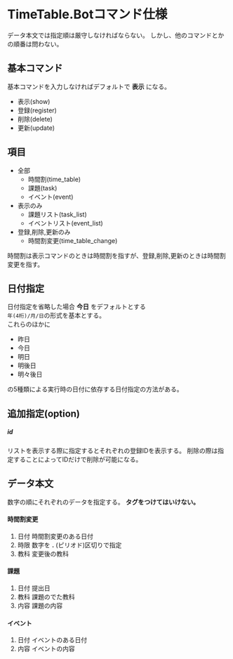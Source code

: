 # TimeTable.Botコマンド仕様
データ本文では指定順は厳守しなければならない。
しかし、他のコマンドとかの順番は問わない。

## 基本コマンド
基本コマンドを入力しなければデフォルトで **表示** になる。
- 表示(show)
- 登録(register)
- 削除(delete)
- 更新(update)

## 項目
- 全部
	- 時間割(time_table)
	- 課題(task)
	- イベント(event)
- 表示のみ
	- 課題リスト(task_list)
	- イベントリスト(event_list)
- 登録,削除,更新のみ
	- 時間割変更(time_table_change)

時間割は表示コマンドのときは時間割を指すが、登録,削除,更新のときは時間割変更を指す。

## 日付指定
日付指定を省略した場合 **今日** をデフォルトとする  
`年(4桁)/月/日`の形式を基本とする。  
これらのほかに
- 昨日
- 今日
- 明日
- 明後日
- 明々後日

の5種類による実行時の日付に依存する日付指定の方法がある。

## 追加指定(option)
##### id
リストを表示する際に指定するとそれぞれの登録IDを表示する。
削除の際は指定することによってIDだけで削除が可能になる。

## データ本文
数字の順にそれぞれのデータを指定する。
**タグをつけてはいけない。**
#### 時間割変更
1. 日付	時間割変更のある日付
2. 時限	数字を **.** (ピリオド)区切りで指定
3. 教科	変更後の教科

#### 課題
1. 日付	提出日
2. 教科	課題のでた教科
3. 内容	課題の内容

#### イベント
1. 日付	イベントのある日付
2. 内容	イベントの内容
